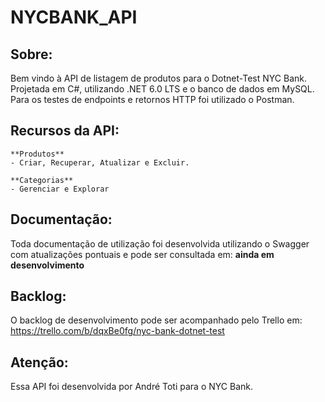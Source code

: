 # NYCBANK_API

## Sobre:
Bem vindo à API de listagem de produtos para o Dotnet-Test NYC Bank. Projetada em C#, utilizando .NET 6.0 LTS e o banco de dados em MySQL. Para os testes de endpoints e retornos HTTP foi utilizado o Postman.

## Recursos da API:
	**Produtos**
	- Criar, Recuperar, Atualizar e Excluir.

	**Categorias**
	- Gerenciar e Explorar

## Documentação:
Toda documentação de utilização foi desenvolvida utilizando o Swagger com atualizações pontuais e pode ser consultada em: **ainda em desenvolvimento**

## Backlog:
O backlog de desenvolvimento pode ser acompanhado pelo Trello em: https://trello.com/b/dqxBe0fg/nyc-bank-dotnet-test

## Atenção:
Essa API foi desenvolvida por André Toti para o NYC Bank.



